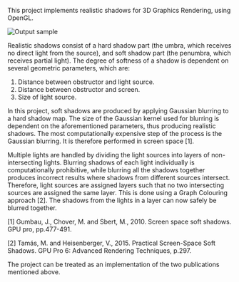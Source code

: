 This project implements realistic shadows for 3D Graphics Rendering, using OpenGL.

![Output sample](https://github.com/aryaman-gupta/ScreenSpaceSoftShadows/blob/master/ShadowOutput.gif)

Realistic shadows consist of a hard shadow part (the umbra, which receives no direct light from the source), and soft shadow part (the penumbra, which receives partial light). The degree of softness of a shadow is dependent on several geometric parameters, which are:

1) Distance between obstructor and light source.
2) Distance between obstructor and screen.
3) Size of light source.

In this project, soft shadows are produced by applying Gaussian blurring to a hard shadow map. The size of the Gaussian kernel used for blurring is dependent on the aforementioned parameters, thus producing realistic shadows. The most computationally expensive step of the process is the Gaussian blurring. It is therefore performed in screen space [1].

Multiple lights are handled by dividing the light sources into layers of non-intersecting lights. Blurring shadows of each light individually is computationally prohibitive, while blurring all the shadows together produces incorrect results where shadows from different sources intersect. Therefore, light sources are assigned layers such that no two intersecting sources are assigned the same layer. This is done using a Graph Colouring approach [2]. The shadows from the lights in a layer can now safely be blurred together.

[1] Gumbau, J., Chover, M. and Sbert, M., 2010. Screen space soft shadows. GPU pro, pp.477-491.

[2] Tamás, M. and Heisenberger, V., 2015. Practical Screen-Space Soft Shadows. GPU Pro 6: Advanced Rendering Techniques, p.297.

The project can be treated as an implementation of the two publications mentioned above.
